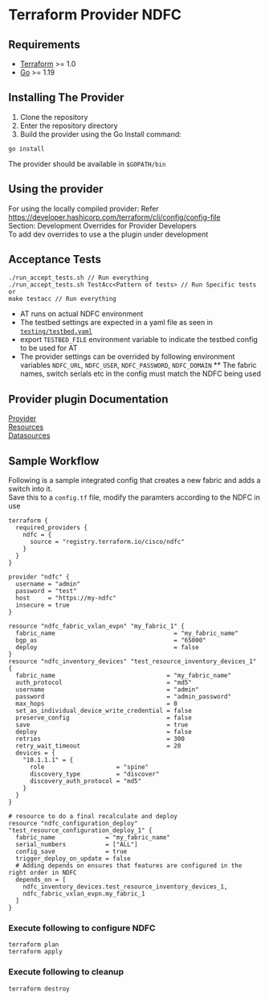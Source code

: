 # Terraform Provider NDFC

## Requirements

- [Terraform](https://www.terraform.io/downloads.html) >= 1.0
- [Go](https://golang.org/doc/install) >= 1.19


## Installing The Provider

1. Clone the repository
2. Enter the repository directory
3. Build the provider using the Go Install command:

```shell
go install
```
The provider should be available in `$GOPATH/bin`

## Using the provider

For using the locally compiled provider:
Refer https://developer.hashicorp.com/terraform/cli/config/config-file   
Section: Development Overrides for Provider Developers    
To add dev overrides to use a the plugin under development    


## Acceptance Tests

```shell
./run_accept_tests.sh // Run everything
./run_accept_tests.sh TestAcc<Pattern of tests> // Run Specific tests 
or
make testacc // Run everything
```
* AT runs on actual NDFC environment     
* The testbed settings are expected in a yaml file as seen in [`testing/testbed.yaml`](testing/testbed.yaml)
* export `TESTBED_FILE` environment variable to indicate the testbed config to be used for AT
* The provider settings can be overrided by following environment variables 
  `NDFC_URL`, `NDFC_USER`, `NDFC_PASSWORD`, `NDFC_DOMAIN`
** The fabric names, switch serials etc in the config must match the NDFC being used 

## Provider plugin Documentation
[Provider](docs/index.md)   
[Resources](docs/resources)    
[Datasources](docs/data-sources)     

## Sample Workflow

Following is a sample integrated config that creates a new fabric and adds a switch into it.     
Save this to a `config.tf` file, modify the paramters according to the NDFC in use       

```
terraform {
  required_providers {
    ndfc = {
      source = "registry.terraform.io/cisco/ndfc"
    }
  }
}

provider "ndfc" {
  username = "admin"
  password = "test"
  host     = "https://my-ndfc"
  insecure = true
}

resource "ndfc_fabric_vxlan_evpn" "my_fabric_1" {
  fabric_name                                 = "my_fabric_name"
  bgp_as                                      = "65000"
  deploy                                      = false
}
resource "ndfc_inventory_devices" "test_resource_inventory_devices_1" {
  fabric_name                               = "my_fabric_name"
  auth_protocol                             = "md5"
  username                                  = "admin"
  password                                  = "admin_password"
  max_hops                                  = 0
  set_as_individual_device_write_credential = false
  preserve_config                           = false
  save                                      = true
  deploy                                    = false
  retries                                   = 300
  retry_wait_timeout                        = 20
  devices = {
    "10.1.1.1" = {
      role                    = "spine"
      discovery_type          = "discover"
      discovery_auth_protocol = "md5"
    }
  }
}

# resource to do a final recalculate and deploy
resource "ndfc_configuration_deploy" "test_resource_configuration_deploy_1" {
  fabric_name              = "my_fabric_name"
  serial_numbers           = ["ALL"]
  config_save              = true
  trigger_deploy_on_update = false
  # Adding depends on ensures that features are configured in the right order in NDFC
  depends_on = [
    ndfc_inventory_devices.test_resource_inventory_devices_1, 
    ndfc_fabric_vxlan_evpn.my_fabric_1
  ]
}
```

### Execute following to configure NDFC

```shell
terraform plan
terraform apply
```

### Execute following to cleanup

```shell
terraform destroy
```